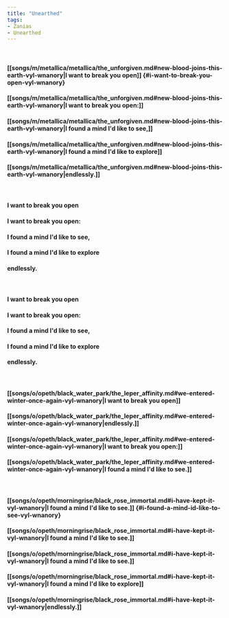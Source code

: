 ```yaml
---
title: "Unearthed"
tags:
- Zanias
- Unearthed
---
```

&nbsp;
#### [[songs/m/metallica/metallica/the_unforgiven.md#new-blood-joins-this-earth-vyl-wnanory|I want to break you open]] {#i-want-to-break-you-open-vyl-wnanory}
#### [[songs/m/metallica/metallica/the_unforgiven.md#new-blood-joins-this-earth-vyl-wnanory|I want to break you open:]]
#### [[songs/m/metallica/metallica/the_unforgiven.md#new-blood-joins-this-earth-vyl-wnanory|I found a mind I'd like to see,]]
#### [[songs/m/metallica/metallica/the_unforgiven.md#new-blood-joins-this-earth-vyl-wnanory|I found a mind I'd like to explore]]
#### [[songs/m/metallica/metallica/the_unforgiven.md#new-blood-joins-this-earth-vyl-wnanory|endlessly.]]
&nbsp;
#### I want to break you open 
#### I want to break you open:
#### I found a mind I'd like to see,
#### I found a mind I'd like to explore
#### endlessly.
&nbsp;
#### I want to break you open 
#### I want to break you open:
#### I found a mind I'd like to see,
#### I found a mind I'd like to explore
#### endlessly.
&nbsp;
#### [[songs/o/opeth/black_water_park/the_leper_affinity.md#we-entered-winter-once-again-vyl-wnanory|I want to break you open]]
#### [[songs/o/opeth/black_water_park/the_leper_affinity.md#we-entered-winter-once-again-vyl-wnanory|endlessly.]]
#### [[songs/o/opeth/black_water_park/the_leper_affinity.md#we-entered-winter-once-again-vyl-wnanory|I want to break you open:]]
#### [[songs/o/opeth/black_water_park/the_leper_affinity.md#we-entered-winter-once-again-vyl-wnanory|I found a mind I'd like to see.]]
&nbsp;
#### [[songs/o/opeth/morningrise/black_rose_immortal.md#i-have-kept-it-vyl-wnanory|I found a mind I'd like to see.]] {#i-found-a-mind-id-like-to-see-vyl-wnanory}
#### [[songs/o/opeth/morningrise/black_rose_immortal.md#i-have-kept-it-vyl-wnanory|I found a mind I'd like to see.]]
#### [[songs/o/opeth/morningrise/black_rose_immortal.md#i-have-kept-it-vyl-wnanory|I found a mind I'd like to see.]]
#### [[songs/o/opeth/morningrise/black_rose_immortal.md#i-have-kept-it-vyl-wnanory|I found a mind I'd like to explore]]
#### [[songs/o/opeth/morningrise/black_rose_immortal.md#i-have-kept-it-vyl-wnanory|endlessly.]]
